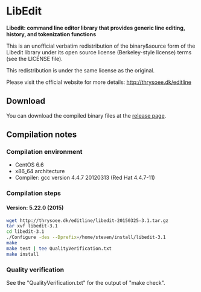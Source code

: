 # LibEdit
**Libedit: command line editor library that provides generic line editing, history, and tokenization functions**

This is an unofficial verbatim redistribution of the binary&source form of the Libedit library under its open source license (Berkeley-style license) terms (see the LICENSE file).

This redistribution is under the same license as the original.

Please visit the official website for more details: http://thrysoee.dk/editline

## Download
You can download the compiled binary files at the [release page](https://github.com/yuhangwang/LibEdit/releases).

## Compilation notes
### Compilation environment
* CentOS 6.6
* x86_64 architecture
* Compiler: gcc version 4.4.7 20120313 (Red Hat 4.4.7-11)

### Compilation steps
#### Version: 5.22.0 (2015)
```bash
wget http://thrysoee.dk/editline/libedit-20150325-3.1.tar.gz
tar xvf libedit-3.1
cd libedit-3.1
./Configure -des --Dprefix=/home/steven/install/libedit-3.1
make 
make test | tee QualityVerification.txt
make install
```

### Quality verification

See the "QualityVerification.txt" for the output of "make check".